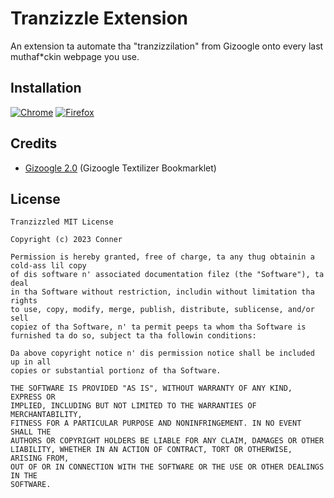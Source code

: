 # Tranzizzle Extension
An extension ta automate tha "tranzizzilation" from Gizoogle onto every last muthaf*ckin webpage you use.

## Installation
[![Chrome](https://img.shields.io/badge/Chrome-273849?style=for-the-badge&logo=google-chrome&logoColor=3da37a)](https://www.python.org/)
[![Firefox](https://img.shields.io/badge/Firefox-273849?style=for-the-badge&logo=firefox&logoColor=3da37a)](about:blank/)

## Credits
- [Gizoogle 2.0](https://github.com/Gizoogle) (Gizoogle Textilizer Bookmarklet)

## License

```
Tranzizzled MIT License

Copyright (c) 2023 Conner

Permission is hereby granted, free of charge, ta any thug obtainin a cold-ass lil copy
of dis software n' associated documentation filez (the "Software"), ta deal
in tha Software without restriction, includin without limitation tha rights
to use, copy, modify, merge, publish, distribute, sublicense, and/or sell
copiez of tha Software, n' ta permit peeps ta whom tha Software is
furnished ta do so, subject ta tha followin conditions:

Da above copyright notice n' dis permission notice shall be included up in all
copies or substantial portionz of tha Software.

THE SOFTWARE IS PROVIDED "AS IS", WITHOUT WARRANTY OF ANY KIND, EXPRESS OR
IMPLIED, INCLUDING BUT NOT LIMITED TO THE WARRANTIES OF MERCHANTABILITY,
FITNESS FOR A PARTICULAR PURPOSE AND NONINFRINGEMENT. IN NO EVENT SHALL THE
AUTHORS OR COPYRIGHT HOLDERS BE LIABLE FOR ANY CLAIM, DAMAGES OR OTHER
LIABILITY, WHETHER IN AN ACTION OF CONTRACT, TORT OR OTHERWISE, ARISING FROM,
OUT OF OR IN CONNECTION WITH THE SOFTWARE OR THE USE OR OTHER DEALINGS IN THE
SOFTWARE.
```
